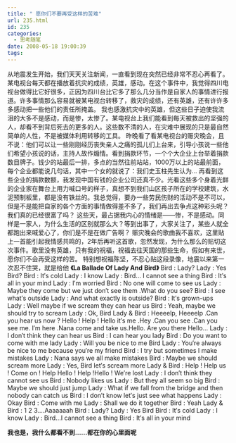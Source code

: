 ```yaml
---
title: " 愿你们不要再受这样的苦难"
url: 235.html
id: 235
categories:
  - 思考随笔
date: 2008-05-18 19:00:39
tags:
---
```


从地震发生开始，我们天天关注新闻，一直看到现在突然已经非常不忍心再看了。某电视台每天都在播放着抗灾的成绩，英雄，感动。在这个事件中，我觉得四川电视台做得比它好很多，正因为四川台比它多了那么几分当作是自家人的事情进行报道。许多事情那么容易就被某电视台转移了，救灾的成绩，还有英雄，还有许许多多感动把一些他们的责任所掩盖。 我也感激抗灾中的英雄，但这些日子迫使我流泪的大多不是感动，而是惨，太惨了。某电视台上我们能看到每天被救出的坚强的人，却看不到背后死去的更多的人。这些数不清的人，在灾难中展现的只是最自然简单的人性，不是被媒体利用转移的工具。 昨晚看了看某电视台的赈灾晚会，且不说：他们可以让一些刚刚经历丧失亲人之痛的孤儿们上台来，引导小孩说一些他们希望小孩说的话，主持人故作煽情。看到捐款环节，一个个大企业上台举着捐款数目牌子。钱少的站最后一排，多点的当然往前站站，1000万以上的站最前面，每个企业都能说几句话，其中一个女的就说了：我们史玉柱先生认为... 再看到这些企业的捐款数额，我发现中国有钱的企业公司还真不少。光看这些多个身着光鲜的企业家在舞台上用力喊口号的样子，真想不到我们山区孩子所在的学校建筑，水泥预制板里，都是没有铁丝的。我总觉得，要办一些劳民伤财的活动不是不可以，但是不是能把自家的各个方面的事情做得差不多了，我们再出去争点这种彩头呢？我们真的已经很富了吗？ 这些天，最占据我内心的情绪是——惨，不是感动。同样是一家人，为什么生活的区别就那么大？等到出事了，大家关注了，某些人就全都跑出来喊爱心了，你们是不是在做广告啊？ 赈灾晚会的歌曲我不喜欢，这里贴上一首能引起我情感共鸣的，2年后再听这首歌，忽然发现，为什么那么的贴切这次事件。歌里没有英雄，只有我的祝福，祝福去往天国的那些生命，假如有来世，愿你们不会再受这样的苦。 特别想祝福陈坚，不忍心贴这段录像，地震以来第一次忍不住哭，就是给他 **《La Ballade Of Lady And** **Bird》** Bird : Lady? Lady : Yes Bird? Bird : It′s cold Lady : I know Lady : Bird... I cannot see a thing Bird : It′s all in your mind Lady : I′m worried Bird : No one will come to see us Lady : Maybe they come but we just don′t see them .What do you see? Bird : I see what′s outside Lady : And what exactly is outside? Bird : It′s grown-ups Lady : Well maybe if we scream they can hear us Bird : Yeah, maybe we should try to scream Lady : Ok, Bird Lady & Bird : Heeeelp, Heeeelp .Can you hear us now ? Hello ! Help ! Hello it′s me .Hey .Can you see .Can you see me. I′m here .Nana come and take us.Hello. Are you there Hello... Lady : I don′t think they can hear us Bird : I can hear you lady Bird : Do you want to come with me lady Lady : Will you be nice to me Bird Lady : You′re always be nice to me because you′re my friend Bird : I try but sometimes I make mistakes Lady : Nana says we all make mistakes Bird : Maybe we should scream more Lady : Yes, Bird let′s scream more Lady & Bird : Help ! Help us ! Come on ! Help Hello ! Help !Hello ! We′re lost Lady : I don′t think they cannot see us Bird : Nobody likes us Lady : But they all seem so big Bird : Maybe we should just jump Lady : What if we fall from the bridge and then nobody can catch us Bird : I don′t know let′s just see what happens Lady : Okay Bird : Come with me Lady : Shall we do it together Bird : Yeah Lady & Bird : 1 2 3....Aaaaaaah Bird : Lady? Lady : Yes Bird Bird : It′s cold Lady : I know Lady : Bird...I cannot see a thing Bird : It′s all in your mind

**我也是，我什么都看不到……都在你的心里面呢**